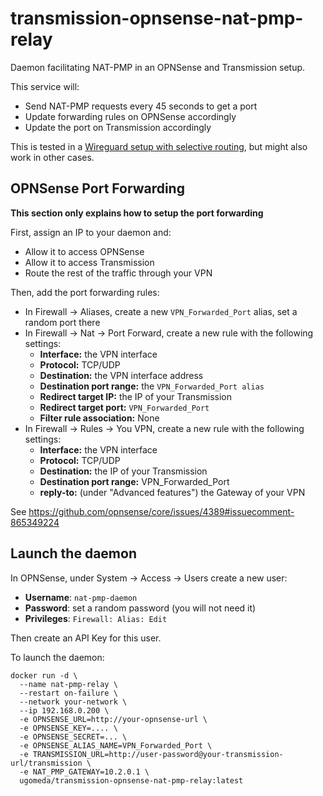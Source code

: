 transmission-opnsense-nat-pmp-relay
===================================

Daemon facilitating NAT-PMP in an OPNSense and Transmission setup.

This service will:

- Send NAT-PMP requests every 45 seconds to get a port
- Update forwarding rules on OPNSense accordingly
- Update the port on Transmission accordingly

This is tested in a [Wireguard setup with selective routing](https://docs.opnsense.org/manual/how-tos/wireguard-selective-routing.html), but might also work in other cases.


OPNSense Port Forwarding
------------------------

**This section only explains how to setup the port forwarding**

First, assign an IP to your daemon and:

- Allow it to access OPNSense
- Allow it to access Transmission
- Route the rest of the traffic through your VPN

Then, add the port forwarding rules:

- In Firewall -> Aliases, create a new `VPN_Forwarded_Port` alias, set a random port there
- In Firewall -> Nat -> Port Forward, create a new rule with the following settings:
    - **Interface:** the VPN interface
    - **Protocol:** TCP/UDP
    - **Destination:** the VPN interface address
    - **Destination port range:** the `VPN_Forwarded_Port alias`
    - **Redirect target IP:** the IP of your Transmission
    - **Redirect target port:** `VPN_Forwarded_Port`
    - **Filter rule association:** None
- In Firewall -> Rules -> You VPN, create a new rule with the following settings:
    - **Interface:** the VPN interface
    - **Protocol:** TCP/UDP
    - **Destination:** the IP of your Transmission
    - **Destination port range:** VPN_Forwarded_Port
    - **reply-to:** (under "Advanced features") the Gateway of your VPN

See https://github.com/opnsense/core/issues/4389#issuecomment-865349224

Launch the daemon
-----------------

In OPNSense, under System -> Access -> Users create a new user:

- **Username**: `nat-pmp-daemon`
- **Password**: set a random password (you will not need it)
- **Privileges**: `Firewall: Alias: Edit`

Then create an API Key for this user.

To launch the daemon:

```
docker run -d \
  --name nat-pmp-relay \
  --restart on-failure \
  --network your-network \
  --ip 192.168.0.200 \
  -e OPNSENSE_URL=http://your-opnsense-url \
  -e OPNSENSE_KEY=.... \
  -e OPNSENSE_SECRET=... \
  -e OPNSENSE_ALIAS_NAME=VPN_Forwarded_Port \
  -e TRANSMISSION_URL=http://user-password@your-transmission-url/transmission \
  -e NAT_PMP_GATEWAY=10.2.0.1 \
  ugomeda/transmission-opnsense-nat-pmp-relay:latest
```
